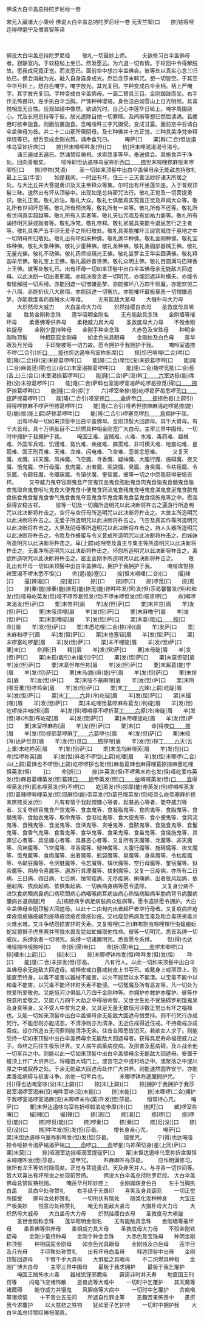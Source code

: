 佛说大白伞盖总持陀罗尼经一卷


宋元入藏诸大小乘经
佛说大白伞盖总持陀罗尼经一卷
元天竺唧[口　　捺]铭得哩连得啰磨宁及僧真智等译


　　

佛说大白伞盖总持陀罗尼经
　　敬礼一切最妙上师。
　　夫欲修习白伞盖佛母者。寂静室内。于软稳毡上坐已。然发愿云。为六道一切有情。于轮回中令得解脱故。愿我成究竟正觉。而发愿已。面前空中想白伞盖佛会。彼等处以真实心念三归依已。佛会消融为光。融入自身自身成光。然后念莎末斡咒。想一切皆空。于其空中华月轮上。想白色唵字。唵字放光。其光复回。字种变成白伞金柄。柄上严唵字。其字放光复回。字种变成白伞盖佛母。一面二臂具三目。金刚跏趺而坐。右手作无怖畏印。左手执白伞当胸。严饰种种璎珞。身色洁白如雪山上日光明照。具喜悦相显无自性。应观如镜中像然。欲诵咒时。自己心中莲华日轮上。唵字周围绕心。咒及长短总持等于彼。放光遣除自他一切罪障。及间断等想已然后读诵。若疲倦时欲奉施食。则面前置施食。念唵哑吽三字咒摄受。变成甘露。面前空中召请白伞盖佛母为首。并二十二山冢所居阴母。及七种佛并十方正觉。三种具美净梵帝释伴绕等已。想舌变成金刚光筒。诵奉食咒曰。
　　唵萨[口　　栗]斡(二合)怛达遏哆乌室祢折席[口　　捺]怛末嘚哩吽发(怛)[口　　依]担末哩渴渴渴兮渴兮。
　　诵三遍或五遍已。然诵赞叹祷祝。求索愿事等毕。奉送佛会。其施食弃于净处。回向善根矣。
　　哑呤耶怛达遏哆乌室祢折西[口　　捺](引)怛末嘚哩捺麻哑末啰唧怛[口　　捺]啰祢(梵语)
　　圣一切如来顶髻中出白伞盖佛母余无能敌总持敬礼最上三宝(华言)
　　如是我闻。一时出有坏。住三十三天善法妙好诸天所居之处。与大比丘并大菩提勇识及天主帝释众等集。尔时出有坏坐莲华座。入于普观顶髻三昧。速然出有坏从顶髻中。出现如是总持密咒法行。敬礼正觉及一切菩提勇识。敬礼正觉。敬礼妙法。敬礼大众。敬礼七俱胝真实究竟正觉及声闻大众等。敬礼所有世间坏怨等。敬礼所有预流等。敬礼所有一来等。敬礼所有不还等。敬礼所有世间真实超越等。敬礼所有入实者等。敬礼天仙咒咀及有加祐力能等。敬礼所有诵持明咒获成就者等。敬礼净梵。敬礼帝释。敬礼紧威具美能令退屈苦行之主者等。敬礼具美严五手印无爱子之所归敬处。敬礼具美能摧坏三层宫城住于墓地之中一切阴母所归敬处。敬礼出有坏如来种佛。敬礼莲华种佛。敬礼金刚种佛。敬礼宝珠种佛。敬礼大象种佛。敬礼少童种佛。敬礼龙种佛。敬礼勇固部器械王佛。敬礼无量光佛。敬礼不动佛。敬礼药师琉璃光王佛。敬礼娑罗主王华实圆满佛。敬礼释迦牟尼佛。敬礼宝上王佛。敬礼最妙普贤佛。敬礼众明主佛。敬礼目圆满乌巴辣香上王佛。彼等处敬礼已。出有坏母一切如来顶髻中出白伞盖佛母余无能敌大回遮母。以此决断一切出者邪魔。亦能决断余者一切明咒。亦能回遮非时横夭。亦能令有情解脱一切系缚。亦能回遮一切憎嫌恶梦。亦能摧坏八万四千邪魔。亦能欢悦二十八宿。赤能折伏八大房宿。亦能回遮一切冤仇。亦能摧坏最极暴恶一切憎嫌恶梦。亦能救度毒药器械水火等难。
　　无有能敌大紧母　　大掇朴母大力母
　　大炽然母大威力　　大白盖母大力母
　　炽然挂缨白衣母　　圣救度母具嗔皱
　　胜势金刚称念珠　　莲华昭明金刚名
　　无有能敌具念珠　　金刚墙等摧坏母
　　柔善佛等供养母　　柔相威力具大母
　　圣救度母大力母　　不殁金刚铁鋜母
　　金刚少童持种母　　金刚手种金念珠
　　大赤色及宝珠母　　种明金刚称顶髻
　　种相窈窕金刚母　　如金色光具眼母
　　金刚烛及白色母　　莲华眼及月光母
　　手印聚彼等一切力故。愿令拥护于我拥护于我。
　　唵呤室遏捺不啰(二合引)折[口　　捺](引)也怛达遏哆乌室祢折席[口　　捺]怛巴嘚哩(二合)吽[口　　能]隆(二合)拶(没)末捺葛啰吽[口　　能]隆(二合)席怛(没)末捺葛啰吽[口　　能]隆(二合)麻曷觅(得)也三(合口)末室渴捺葛啰吽[口　　能]隆(二合)拨啰觅能(二合)惹(舌上)三(合口)末室渴捺葛啰吽[口　　能]隆(二合)萨(没)斡[丁　　六](舌上)室达捺(能)席担(没)末捺葛啰吽[口　　能]隆(二合)萨斡也室渴啰室渴萨屹啰曷捺觅(得)[口　　捺](能)萨捺葛啰吽[口　　能]隆(二合)拶[丁　　六]啰室帝捺(能)屹啰曷萨曷悉啰觅[口　　捺](能)萨捺葛啰吽[口　　能]隆(二合引)哑室捺[口　　命](能)折帝[口　　捺](能)捺色曷(上齶引)得得啰捺麻不啰萨怛捺葛啰吽[口　　能]隆(二合引)哑希怛捺麻麻渴屹啰曷捺(能)觅(能)捺(能上齶)萨捺葛啰吽[口　　能]隆(二合引)啰塞克啰[尨　　鳥](没)拥护于我。
　　出有坏母一切如来顶髻中出白伞盖佛母。金刚顶髻大回遮母。具千大臂母。有千大首母。具十万俱胝目不二炽燃具种相金刚宽广大白母。主宰三界中围母。一切时中拥护于我拥护于我。
　　唵国王难、盗贼难、火难、水难、毒药难、器械难、外国军兵难、饥馑难、冤仇难、疾疫难、霹雳难、非时横夭难、地震动难、星箭难、国王刑罚难、天难、龙难、闪电难、飞空难、恶兽忿怒难。
　　又复天魔、龙魔、非天魔、风神魔、飞空魔、寻香魔、疑神魔、大腹行魔、施碍魔、夜叉魔、饿鬼魔、空行母魔、食肉魔、出者魔、瓶袋魔、臭魔、身臭魔、令枯瘦魔、令忘魔、令颠狂魔、令魇寐魔、令镇伏魔、奎宿魔，彼等一切之中愿我获得安稳吉祥。
　　又夺威力鬼夺容颜鬼食产宫鬼饮血鬼食胞胎鬼食肉鬼食脂鬼食髓鬼食脂衣鬼取命鬼食呕吐鬼食大便鬼食小便鬼食窍流鬼食残鬼食唾鬼食涕鬼食涎鬼食脓鬼食施食鬼食鬘鬼食香气鬼食香鬼夺意鬼食华鬼食果鬼食苗鬼食烧施鬼等之中。愿我获得安稳吉祥。
　　彼等一切及一切魔所造明咒以此决断将杵击之遍游行所造明咒以此决断将杵击之。空行与空行母所造明咒以此决断将杵击之。大兽主所造明咒以此决断将杵击之。无爱子所造明咒以此决断将杵击之。飞空及真实作等所造明咒以此决断将杵击之。大黑及阴母等所造明咒以此决断将杵击之。持人头器所造明咒以此决断将杵击之。令胜及作蜂蜜与令义昔成所造明咒以此决断将杵击之。四姊妹所造明咒以此决断将杵击之。卑(上齶)屹哩帝及喜主与集主等所造明咒以此决断将杵击之。无善净所造明咒以此决断将杵击之。坏怨所造明咒以此决断将杵击之。离欲所造明咒以此决断将杵击之。密主金刚手所造明咒以此决断将杵击之。
　　敬礼出有坏母一切如来顶髻中出白伞盖佛母。拥护于我拥护于我。
　　唵哑席怛捺辣室渴不啰末悉不怛[口　　命]遏(能)塞[口　　捺]怛末嘚哩(二合)[口　　撮]辣[口　　撮]辣渴[口　　捺]渴[口　　捺][口　　捺]啰[口　　捺]啰觅[口　　捺]觅[口　　捺]秦(能)捺秦(能)捺觅(能)捺觅(能)捺吽吽发(怛)发(怛)莎曷馨馨发(怛)和和发(怛)哑母屹英发(怛)哑不啰帝曷怛发(怛)不啰末啰怛发(怛)哑须啰[口　　命]嘚啰末渴发(怛)萨[口　　栗]末帝并[眉　　羊]发(怛)萨[口　　栗]末并京[眉　　羊]发(怛)萨[口　　栗]末哑须哩[眉　　羊]发(怛)萨[口　　栗]末麻噜宁[眉　　羊]发(怛)萨[口　　栗]末割噜碇[眉　　羊]发(怛)萨[口　　栗]末葛(能)[口　　捺](冷)[口　　命][眉　　羊]发(怛)萨[口　　栗]末悉屹哩(二合)捺(冷)[眉　　羊]发萨[口　　栗]末麻和啰宁[眉　　羊]发(怛)萨[口　　栗]末也塞轻[眉　　羊]发(怛)萨[口　　栗]末啰塞屹啰星[眉　　羊]发(怛)萨[口　　栗]末不哩碇[眉　　羊]发(怛)萨[口　　栗]末[口　　命]哳[日　　精][眉　　羊]发(怛)萨[口　　栗]末母碇[眉　　羊]发(怛)萨[口　　栗]末孤(能引)末(能引)宁[口　　栗]发(怛)萨[口　　栗]末莫怛碇[眉　　羊]发(怛)萨[口　　栗]末葛怛布怛祢[眉　　羊]发(怛)萨[口　　栗]末厮葛(能)宁[眉　　羊]发(怛)萨[口　　栗]末乌(能)麻(能)宁[眉　　羊]发(怛)萨[口　　栗]末拶英[眉　　羊]发(怛)萨[口　　栗]末哑不塞麻哩[眉　　羊]发(怛)萨[口　　栗]末啊(喉音重)怛啰鸡帝[眉　　羊]发(怛)萨[口　　栗]末[丁　　六](冷)辣(上齶)屹碇[眉　　羊]发(怛)萨[口　　栗]末[丁　　六](冷)并(冷)屹碇[眉　　羊]发(怛)萨[口　　栗]末撮(哩)[眉　　羊]发(怛)萨[口　　栗]末屹哩怛葛啰麻祢葛戈(冷)碇[眉　　羊]发(怛)屹啰捺并咄(怛)[眉　　羊]发(怛)唧嘚攃不啰折葛[丁　　六](舌上)攃(冷)帝碇[眉　　羊]发(怛)哆(冷直)布屹碇[眉　　羊]发(怛)萨[口　　栗]末帝哩提屹[眉　　羊]发(怛)萨[口　　栗]末室啰麻祢[眉　　羊]发(怛)萨[口　　栗]末[口　　命]得夜[口　　捺](哩)[眉　　羊]发(怛)拶耶葛啰麻[丁　　六](舌上)葛啰也[眉　　羊]发(怛)萨[口　　栗]末哑(冷)达萨怛京[眉　　羊]发(怛)觅[口　　捺](舌上)拶哩[眉　　羊]发(怛)拶[丁　　六](冷)灭(舌上重)末屹祢英[眉　　羊]发(怛)萨[口　　栗]末戈乌麻哩英[眉　　羊]发(怛)[口　　命]怛啰祢英[眉　　羊]发(怛)麻曷不啰怛(上齶)屹哩[眉　　羊]发(怛)末唧啰(二合)山(上齶)葛辣也不啰怛(上齶)屹啰啰拶也发(怛)麻曷葛辣也麻得哩葛捺捺麻塞屹哩怛英发(怛)
　　[口　　命]折[口　　捺]并英发(怛)不啰黑末祢也发(怛)哑屹爱祢英发(怛)麻曷葛哩英发(怛)葛辣[口　　捺](能上齶)帝英发(怛)[口　　依](能舌上)嘚哩英发(怛)[口　　浪](鸟)得哩英发(怛)孤名哩英发(怛)不啰[口　　紇]英发(怛)拶摩(能)帝英发(怛)啰嘚哩英发(怛)葛辣啰嘚哩英发(怛)耶麻怛(能)帝英发(怛)葛巴哩英发(怛)哑帝么屹帝塞麻折捺末席捺英发(怛)
　　凡有有情于我起憎嫌心等者、起暴恶心等者、能夺威力等者、又复夺颜容鬼食产宫鬼等、食血鬼等、食凝脂鬼等、食肉鬼等、食脂鬼等、食髓鬼等、食胎衣鬼等、取命鬼等、食呕吐鬼等、食大便鬼等、食小便鬼等、食窍流鬼等、食残鬼等、食涎鬼等、食涕鬼等、贪唾鬼等、食脓鬼等、食施食鬼等、食鬘鬼等、食香气鬼等、食香鬼等、食华鬼等、食果鬼等、食苗鬼等、食烧施鬼等、具罪愆心者等、具忌嫌心者等、具暴恶心者等、又复所有天魔等、龙魔等、非天魔等、风神魔等、飞空魔等、寻香魔等、疑神魔等、大腹行魔等、施碍魔等、夜叉魔等、饿鬼魔等、食肉魔等、出者魔等、瓶袋魔等、臭魔等、身臭魔等、令枯瘦魔等、令颠狂魔等、令厌魅魔等、令忘魔等、镇伏魔等、空行母魔等、奎宿魔等、狱帝魔等、阴母令喜魔等、遍游行具璎魔等、拔剌魔等、又复一日疫病，亦所有二日病、三日病、四日病、七日病、恒常疫病、无尽疫病、瘌痛病、出者依风起病、依胆起病、依痰起病、依俱集起病、一切疾病身病等愿令遣除。
　　又复身分病不进饮食病眼病鼻病口病项颈病心病咽喉病耳病齿病心热恼病脑病半肋病背节病腹病腰病谷道病腿[月　　古]病胫病手病足病肢病众肢病等。愿令遣除愿令拥护。大白伞盖佛母金刚顶髻大回遮母。以此十二由旬内出者起尸者空行母者。又复疫病疥疮痒疮痘疮癞疮皴烈疮痔疮烧疮疙痨疮妙疮。又枯瘦恐怖病及宝毒及和合毒厌祷毒并火难水难。又斗争结怨损害非时夭寿。又复嘚哩(二合)麻布割虫嘚哩辣怛虫蝮蝎蚖蛇鼠狼狮子虎熊罴并熊狼水兽及犹如虻蝇取他性命。彼等一切明咒。悉皆系缚一切威仪。系缚余者一切明咒。系缚一切诸魔明咒。悉皆愿令系缚。
　　怛(得)也达唵哑捺呤哑捺呤[口　　命]折(得)帝[口　　命]折(得)帝[口　　命](引)啰末唧啰[口　　捺]哩末(上齶)[口　　捺]末[口　　捺]末唧啰钵祢发(怛)吽吽发(怛)发(怛)
　　吽[口　　能]隆(二合)末捺发(怛)莎曷。
　　凡有行人。以此一切如来顶髻中出白伞盖佛母余无能敌大回遮母。或桦皮或白氎或树皮上书写已。或戴身上或项颈上。则能直至终身。以毒不能害以器械不能害。以火不能焚以水不能漂。以宝毒不能中以和毒不能害。以咒毒不能坏非时夭寿不能侵。一切冤魔及所有恶友等。凡一切处为悦爱所爱敬也。又能恒河沙俱胝八万四千金刚种等。亦拥护亦救护亦覆护。彼等作悦意所爱敬之。又能八万四千大劫之中得宿命智。又世世生处不受施碍罗刹饿鬼臭及身臭等身。又不受人中贫穷之身。又具足无量无数恒河沙数正觉出有坏之福禄也。又能一切如来顶髻中出白伞盖佛母余无能敌大回遮母恒受持。则不行梵行亦成梵行。不能忍则亦能成忍。不清净则亦为清净。无近住戒得近住戒。不持斋戒亦成斋戒。设尔所造五无间罪则能清净无余。往昔业障悉皆消灭。若欲女人求子。则能受持一切如来顶髻中出白伞盖佛母余无能敌大回遮母者。获得具足寿命福德威力之子。命终之后往生极乐世界。又人病牛病畜病疫病。及损害及惹病碍。及斗战余他一切军兵之中。则能以此一切如来顶髻中出白伞盖佛母余无能敌大回遮母。安置于幢顶上作广大供养已。将幢置大城门上。或宫宅之中或村坊之中。或聚落之中或川原之中或寂静之处。于余无能敌大回遮母处作广大供养。则能速然国界安宁。亦能柔善疫病碍与损害斗争。余他一切军兵也。
　　末唧啰钵祢遣魔拥护咒。
　　宁(引)得也达唵室哆(没)末(上齶)[口　　捺]末(上齶)[口　　捺]拥护于我拥护于我莎曷室渴啰室渴麻(没)唵吽室哆(没)末能[口　　捺]末能[口　　捺]末唧啰(二合)拥护于我啰室渴啰室渴麻(没)末唧啰末祢(英)吽发(怛)莎曷。
　　恒常持心咒。
　　唵萨[口　　栗]末怛达遏哆乌室祢折哑斡浪屹帝摩(冷)[口　　捺]叮[口　　臧]啰室祢唵[口　　撮]辣[口　　撮]辣[口　　捺]渴[口　　捺]渴[口　　捺]啰[口　　捺]啰觅(能)[口　　捺]啰觅(能)[口　　捺]啰秦[口　　捺]秦[口　　捺]觅(没)[口　　捺]觅(没)[口　　捺]吽吽发(怛)发(怛)莎曷。
　　增长身亲心咒。
　　唵萨[口　　栗]末怛达遏哆乌室祢折吽发(怛)发(怛)莎曷。
　　摄受咒。
　　宁(得)也达唵哑捺令哑捺令渴萨铭渴萨铭[口　　命](引)啰[口　　命](引)啰星(乌祢荣切身)星(上同)萨[口　　栗]末莫[口　　捺]哑溺室达捺哑溺室提碇萨[口　　栗]末怛达遏哆乌室祢折席怛怛末嘚哩吽发(怛)莎曷。
　　坚甲咒。
　　吽麻麻吽祢莎曷。
　　应作明满修习。彼所有龙王等依时降雨矣。正觉与菩提勇识。天及非天并人。与寻香一切世间等。皆大欢喜出有坏所说之处现前赞扬。
　　佛说大白伞盖总持陀罗尼经。
大白伞盖佛母总赞叹祷祝偈。
　　唵莲华月轮妙座上　　金刚跏趺身色白
　　左手当胸执白盖　　具白伞处称赞礼
　　右手结于无畏印　　喜笑及身具窈窕
　　一切正觉所摄受　　佛母汝处称赞礼
　　一切所伏有情处　　随类化现种种身
　　大宝庄严极美妙　　悦意母处称赞礼
　　唵无有能敌大紧母　　大掇朴母大力母
　　大炽然母大威母　　大白盖母大力母
　　炽然挂缨白衣母　　圣救度母大嗔皱
　　圣世金刚称念珠　　莲华昭明金刚名
　　无有能敌具念珠　　金刚墙等摧坏母
　　柔善佛等供养母　　柔相威力具大母
　　圣救度母大力母　　不殁金刚铁鋜母
　　金刚少童持种母　　金刚手种金念珠
　　大赤色及宝珠母　　种明金刚称顶髻
　　种相窈窕金刚母　　如金色光具眼母
　　金刚烛及白色母　　莲华目及月光母
　　手印聚处称赞礼　　出有坏母白盖母
　　释迦顶髻中出母　　金刚顶髻回遮母
　　千臂千手大具母　　大俱胝之具眼母
　　不二炽燃具种相　　金刚广博大白母
　　主宰三界中围母　　最极于我求拥护
　　最极于我乞覆护
　　唵国王贼怖水火毒　　器械饥馑邪魔疾
　　霹雳非时并夭寿　　地震国王刑罚等
　　闪电飞空诸怖散　　恶兽虎等大难中
　　一切时中乞覆护　　其天魔等诸魔碍
　　能夺威力并饿鬼　　风胆痰等大病中
　　一切时中乞覆护　　贪痴嗔等诸烦恼
　　十不善业五无间　　所遮自性罪业等
　　恶趣苦果怖畏中　　愚资我今求覆护
　　以大慈悲之铁钩　　犹如爱子乞护持
　　一切时中拥护我
　　大白伞盖总持赞叹祷祝偈竟。


